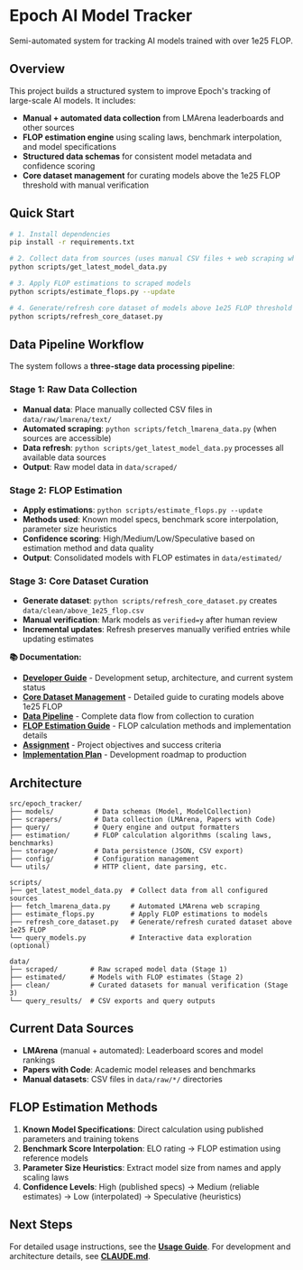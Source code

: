 # Epoch AI Model Tracker

Semi-automated system for tracking AI models trained with over 1e25 FLOP.

## Overview

This project builds a structured system to improve Epoch's tracking of large-scale AI models. It includes:

- **Manual + automated data collection** from LMArena leaderboards and other sources
- **FLOP estimation engine** using scaling laws, benchmark interpolation, and model specifications
- **Structured data schemas** for consistent model metadata and confidence scoring
- **Core dataset management** for curating models above the 1e25 FLOP threshold with manual verification

## Quick Start

```bash
# 1. Install dependencies
pip install -r requirements.txt

# 2. Collect data from sources (uses manual CSV files + web scraping when available)
python scripts/get_latest_model_data.py

# 3. Apply FLOP estimations to scraped models
python scripts/estimate_flops.py --update

# 4. Generate/refresh core dataset of models above 1e25 FLOP threshold
python scripts/refresh_core_dataset.py
```

## Data Pipeline Workflow

The system follows a **three-stage data processing pipeline**:

### Stage 1: Raw Data Collection
- **Manual data**: Place manually collected CSV files in `data/raw/lmarena/text/`
- **Automated scraping**: `python scripts/fetch_lmarena_data.py` (when sources are accessible)
- **Data refresh**: `python scripts/get_latest_model_data.py` processes all available data sources
- **Output**: Raw model data in `data/scraped/`

### Stage 2: FLOP Estimation
- **Apply estimations**: `python scripts/estimate_flops.py --update`
- **Methods used**: Known model specs, benchmark score interpolation, parameter size heuristics
- **Confidence scoring**: High/Medium/Low/Speculative based on estimation method and data quality
- **Output**: Consolidated models with FLOP estimates in `data/estimated/`

### Stage 3: Core Dataset Curation
- **Generate dataset**: `python scripts/refresh_core_dataset.py` creates `data/clean/above_1e25_flop.csv`
- **Manual verification**: Mark models as `verified=y` after human review
- **Incremental updates**: Refresh preserves manually verified entries while updating estimates

**📚 Documentation:**
- **[Developer Guide](CLAUDE.md)** - Development setup, architecture, and current system status
- **[Core Dataset Management](docs/core_dataset_management.md)** - Detailed guide to curating models above 1e25 FLOP
- **[Data Pipeline](docs/data_pipeline.md)** - Complete data flow from collection to curation
- **[FLOP Estimation Guide](docs/flop_estimation_guide.md)** - FLOP calculation methods and implementation details
- **[Assignment](Assignment.md)** - Project objectives and success criteria
- **[Implementation Plan](Plan.md)** - Development roadmap to production

## Architecture

```
src/epoch_tracker/
├── models/          # Data schemas (Model, ModelCollection)
├── scrapers/        # Data collection (LMArena, Papers with Code)
├── query/           # Query engine and output formatters
├── estimation/      # FLOP calculation algorithms (scaling laws, benchmarks)
├── storage/         # Data persistence (JSON, CSV export)
├── config/          # Configuration management
└── utils/           # HTTP client, date parsing, etc.

scripts/
├── get_latest_model_data.py  # Collect data from all configured sources
├── fetch_lmarena_data.py     # Automated LMArena web scraping
├── estimate_flops.py         # Apply FLOP estimations to models
├── refresh_core_dataset.py   # Generate/refresh curated dataset above 1e25 FLOP
└── query_models.py           # Interactive data exploration (optional)

data/
├── scraped/        # Raw scraped model data (Stage 1)
├── estimated/      # Models with FLOP estimates (Stage 2)
├── clean/          # Curated datasets for manual verification (Stage 3)
└── query_results/  # CSV exports and query outputs
```

## Current Data Sources

- **LMArena** (manual + automated): Leaderboard scores and model rankings
- **Papers with Code**: Academic model releases and benchmarks
- **Manual datasets**: CSV files in `data/raw/*/` directories

## FLOP Estimation Methods

1. **Known Model Specifications**: Direct calculation using published parameters and training tokens
2. **Benchmark Score Interpolation**: ELO rating → FLOP estimation using reference models
3. **Parameter Size Heuristics**: Extract model size from names and apply scaling laws
4. **Confidence Levels**: High (published specs) → Medium (reliable estimates) → Low (interpolated) → Speculative (heuristics)

## Next Steps

For detailed usage instructions, see the **[Usage Guide](docs/usage.md)**.
For development and architecture details, see **[CLAUDE.md](CLAUDE.md)**.
